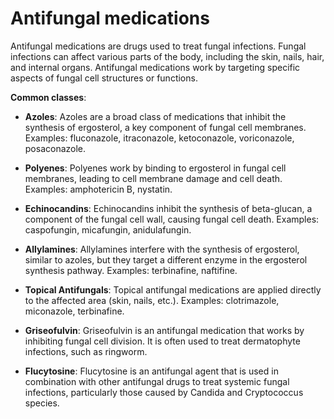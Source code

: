 [//]: # (
source: gpt-3 + jph editing
tags: antifungals
)

# Antifungal medications

Antifungal medications are drugs used to treat fungal infections. Fungal infections can affect various parts of the body, including the skin, nails, hair, and internal organs. Antifungal medications work by targeting specific aspects of fungal cell structures or functions.

**Common classes**:

* **Azoles**: Azoles are a broad class of medications that inhibit the synthesis of ergosterol, a key component of fungal cell membranes. Examples: fluconazole, itraconazole, ketoconazole, voriconazole, posaconazole.

* **Polyenes**: Polyenes work by binding to ergosterol in fungal cell membranes, leading to cell membrane damage and cell death. Examples: amphotericin B, nystatin.

* **Echinocandins**: Echinocandins inhibit the synthesis of beta-glucan, a component of the fungal cell wall, causing fungal cell death. Examples: caspofungin, micafungin, anidulafungin.

* **Allylamines**: Allylamines interfere with the synthesis of ergosterol, similar to azoles, but they target a different enzyme in the ergosterol synthesis pathway. Examples: terbinafine, naftifine.

* **Topical Antifungals**: Topical antifungal medications are applied directly to the affected area (skin, nails, etc.). Examples: clotrimazole, miconazole, terbinafine.

* **Griseofulvin**: Griseofulvin is an antifungal medication that works by inhibiting fungal cell division. It is often used to treat dermatophyte infections, such as ringworm.

* **Flucytosine**: Flucytosine is an antifungal agent that is used in combination with other antifungal drugs to treat systemic fungal infections, particularly those caused by Candida and Cryptococcus species.

